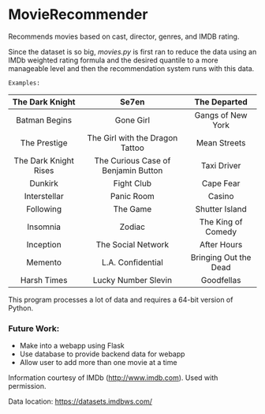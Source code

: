 # MovieRecommender
Recommends movies based on cast, director, genres, and IMDB rating.

Since the dataset is so big, *movies.py* is first ran to reduce the data using an IMDb weighted rating formula and the desired quantile to a more manageable level and then the recommendation system runs with this data.

`Examples:`

| The Dark Knight  | Se7en | The Departed |
| :-------------: | :-------------: | :-------------: |
| Batman Begins  | Gone Girl  | Gangs of New York |
| The Prestige  | The Girl with the Dragon Tattoo  | Mean Streets |
| The Dark Knight Rises  | The Curious Case of Benjamin Button  | Taxi Driver |
| Dunkirk  | Fight Club | Cape Fear |
| Interstellar  | Panic Room  | Casino |
| Following  | The Game  | Shutter Island |
| Insomnia  | Zodiac  | The King of Comedy |
| Inception  | The Social Network  | After Hours |
| Memento  | L.A. Confidential  | Bringing Out the Dead |
| Harsh Times  | Lucky Number Slevin  | Goodfellas |

This program processes a lot of data and requires a 64-bit version of Python.

### Future Work:
- Make into a webapp using Flask
- Use database to provide backend data for webapp
- Allow user to add more than one movie at a time

Information courtesy of
IMDb
(http://www.imdb.com).
Used with permission.

Data location: https://datasets.imdbws.com/
